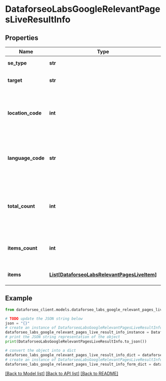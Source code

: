 # DataforseoLabsGoogleRelevantPagesLiveResultInfo


## Properties

Name | Type | Description | Notes
------------ | ------------- | ------------- | -------------
**se_type** | **str** | search engine type | [optional] 
**target** | **str** | target domain in a POST array | [optional] 
**location_code** | **int** | location code in a POST array if there is no data, then the value is null | [optional] 
**language_code** | **str** | language code in a POST array if there is no data, then the value is null | [optional] 
**total_count** | **int** | total amount of results in our database relevant to your request | [optional] 
**items_count** | **int** | the number of results returned in the items array | [optional] 
**items** | [**List[DataforseoLabsRelevantPagesLiveItem]**](DataforseoLabsRelevantPagesLiveItem.md) | relevant pages and related data | [optional] 

## Example

```python
from dataforseo_client.models.dataforseo_labs_google_relevant_pages_live_result_info import DataforseoLabsGoogleRelevantPagesLiveResultInfo

# TODO update the JSON string below
json = "{}"
# create an instance of DataforseoLabsGoogleRelevantPagesLiveResultInfo from a JSON string
dataforseo_labs_google_relevant_pages_live_result_info_instance = DataforseoLabsGoogleRelevantPagesLiveResultInfo.from_json(json)
# print the JSON string representation of the object
print(DataforseoLabsGoogleRelevantPagesLiveResultInfo.to_json())

# convert the object into a dict
dataforseo_labs_google_relevant_pages_live_result_info_dict = dataforseo_labs_google_relevant_pages_live_result_info_instance.to_dict()
# create an instance of DataforseoLabsGoogleRelevantPagesLiveResultInfo from a dict
dataforseo_labs_google_relevant_pages_live_result_info_form_dict = dataforseo_labs_google_relevant_pages_live_result_info.from_dict(dataforseo_labs_google_relevant_pages_live_result_info_dict)
```
[[Back to Model list]](../README.md#documentation-for-models) [[Back to API list]](../README.md#documentation-for-api-endpoints) [[Back to README]](../README.md)


